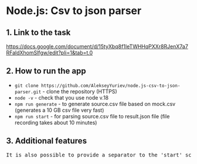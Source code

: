 <h1>Node.js: Csv to json parser</h1>

<h2>1. Link to the task</h2>

https://docs.google.com/document/d/15tyXbq8f1IeTWHHqPXXr8RJenX7a7RFaldXhomSlfgw/edit?pli=1&tab=t.0

<h2>2. How to run the app</h2>

- `git clone https://github.com/AlekseyYuriev/node.js-csv-to-json-parser.git` - clone the repository (HTTPS)
- `node -v` - check that you use node v.18
- `npm run generate` - to generate source.csv file based on mock.csv (generates a 10 GB csv file very fast)
- `npm run start` - for parsing source.csv file to result.json file (file recording takes about 10 minutes)

<h2>3. Additional features</h2>

<pre>It is also possible to provide a separator to the 'start' script adding '--separator ,', '--separator ;' or '--separator  '. But please check, that your mock.csv and generateCSV.js files use the same one.</pre>
